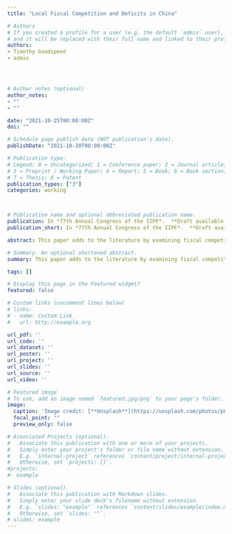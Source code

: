 ```yaml
---
title: "Local Fiscal Competition and Deficits in China"

# Authors
# If you created a profile for a user (e.g. the default `admin` user), write the username (folder name) here
# and it will be replaced with their full name and linked to their profile.
authors:
- Timothy Goodspeed
- admin




# Author notes (optional)
author_notes:
- ""
- ""

date: "2021-10-25T00:00:00Z"
doi: ""

# Schedule page publish date (NOT publication's date).
publishDate: "2021-10-20T00:00:00Z"

# Publication type.
# Legend: 0 = Uncategorized; 1 = Conference paper; 2 = Journal article;
# 3 = Preprint / Working Paper; 4 = Report; 5 = Book; 6 = Book section;
# 7 = Thesis; 8 = Patent
publication_types: ["3"]
categories: working



# Publication name and optional abbreviated publication name.
publication: In *77th Annual Congress of the IIPF*.  **Draft available upon request**
publication_short: In *77th Annual Congress of the IIPF*.  **Draft available upon request**

abstract: This paper adds to the literature by examining fiscal competition and deficit financing by local governments in a developing country, China.   We examine a unique revenue source in China, land-use premiums (a type of property tax), in a panel dataset consolidated at the prefectural level from 2006 to 2016. Our results indicate that fiscal competition in land-use premiums exists and is stronger among wealthier than poorer local governments, a result that supports the view of Cai and Treisman (2005) that competition among asymmetrically endowed regions can lead to less discipline.  Moreover, we find higher local deficits are associated with lower land-use premiums, a result that suggests that the local government does not fill any fiscal gap with own revenues.

# Summary. An optional shortened abstract.
summary: This paper adds to the literature by examining fiscal competition and deficit financing by local governments in a developing country, China.

tags: []

# Display this page in the Featured widget?
featured: false

# Custom links (uncomment lines below)
# links:
# - name: Custom Link
#   url: http://example.org

url_pdf: ''
url_code: ''
url_dataset: ''
url_poster: ''
url_project: ''
url_slides: ''
url_source: ''
url_video: ''

# Featured image
# To use, add an image named `featured.jpg/png` to your page's folder.
image:
  caption: 'Image credit: [**Unsplash**](https://unsplash.com/photos/pLCdAaMFLTE)'
  focal_point: ""
  preview_only: false

# Associated Projects (optional).
#   Associate this publication with one or more of your projects.
#   Simply enter your project's folder or file name without extension.
#   E.g. `internal-project` references `content/project/internal-project/index.md`.
#   Otherwise, set `projects: []`.
#projects:
#- example

# Slides (optional).
#   Associate this publication with Markdown slides.
#   Simply enter your slide deck's filename without extension.
#   E.g. `slides: "example"` references `content/slides/example/index.md`.
#   Otherwise, set `slides: ""`.
# slides: example
---
```

